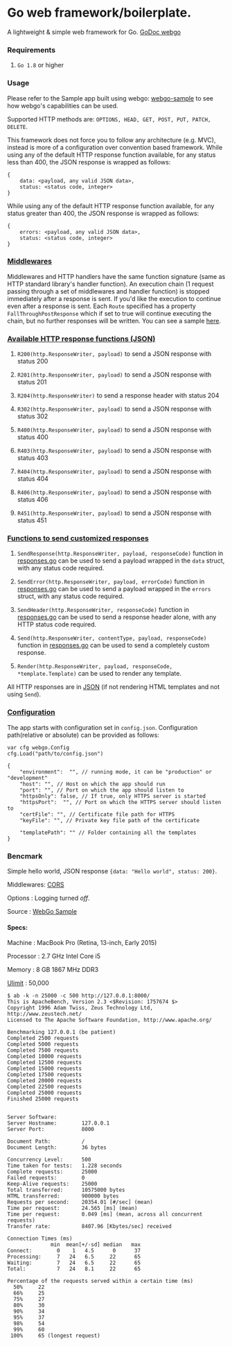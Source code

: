 # Go web framework/boilerplate.

A lightweight & simple web framework for Go.
[GoDoc webgo](https://godoc.org/github.com/bnkamalesh/webgo)


### Requirements

1. `Go 1.8` or higher


### Usage

Please refer to the Sample app built using webgo: [webgo-sample](https://github.com/bnkamalesh/webgo-sample) to see how webgo's capabilities can be used.

Supported HTTP methods are: `OPTIONS, HEAD, GET, POST, PUT, PATCH, DELETE`.

This framework does not force you to follow any architecture (e.g. MVC), instead is more of a configuration over convention based framework. While using any of the default HTTP response function available, for any status less than 400, the JSON response is wrapped as follows:

```
{
	data: <payload, any valid JSON data>,
	status: <status code, integer>
}
```

While using any of the default HTTP response function available, for any status greater than 400, the JSON response is wrapped as follows:

```
{
	errors: <payload, any valid JSON data>,
	status: <status code, integer>
}
```

### [Middlewares](https://github.com/bnkamalesh/webgo/blob/master/middlewares.go)

Middlewares and HTTP handlers have the same function signature (same as HTTP standard library's handler function). An execution chain (1 request passing through a set of middlewares and handler function) is stopped immediately after a response is sent. If you'd like the execution to continue even after a response is sent. Each `Route` specified has a property `FallThroughPostResponse` which if set to true will continue executing the chain, but no further responses will be written. You can see a sample [here](https://github.com/bnkamalesh/webgo-sample/blob/master/routes.go).
	
### [Available HTTP response functions (JSON)](https://github.com/bnkamalesh/webgo/blob/master/responses.go)

1. `R200(http.ResponseWriter, payload)` to send a JSON response with status 200

2. `R201(http.ResponseWriter, payload)` to send a JSON response with status 201

3. `R204(http.ResponseWriter)` to send a response header with status 204

4. `R302(http.ResponseWriter, payload)` to send a JSON response with status 302

5. `R400(http.ResponseWriter, payload)` to send a JSON response with status 400

6. `R403(http.ResponseWriter, payload)` to send a JSON response with status 403

7. `R404(http.ResponseWriter, payload)` to send a JSON response with status 404

7. `R406(http.ResponseWriter, payload)` to send a JSON response with status 406

8. `R451(http.ResponseWriter, payload)` to send a JSON response with status 451


### [Functions to send customized responses](https://github.com/bnkamalesh/webgo/blob/master/responses.go)

1. `SendResponse(http.ResponseWriter, payload, responseCode)` function in [responses.go](https://github.com/bnkamalesh/webgo/blob/master/responses.go) can be used to send a payload wrapped in the `data` struct, with any status code required. 

2. `SendError(http.ResponseWriter, payload, errorCode)` function in [responses.go](https://github.com/bnkamalesh/webgo/blob/master/responses.go) can be used to send a payload wrapped in the `errors` struct, with any status code required. 

3. `SendHeader(http.ResponseWriter, responseCode)` function in [responses.go](https://github.com/bnkamalesh/webgo/blob/master/responses.go) can be used to send a response header alone, with any HTTP status code required.

4. `Send(http.ResponseWriter, contentType, payload, responseCode)` function in [responses.go](https://github.com/bnkamalesh/webgo/blob/master/responses.go) can be used to send a completely custom response.

5. `Render(http.ResponseWriter, payload, responseCode, *template.Template)` can be used to render any template.

All HTTP responses are in [JSON](https://en.wikipedia.org/wiki/JSON) (if not rendering HTML templates and not using `Send`).


### [Configuration](https://github.com/bnkamalesh/webgo-sample/blob/master/config.json)

The app starts with configuration set in `config.json`. Configuration path(relative or absolute) can be provided as follows:

```
var cfg webgo.Config
cfg.Load("path/to/config.json")
```

```
{
	"environment":  "", // running mode, it can be "production" or "development"
	"host": "", // Host on which the app should run
	"port": "", // Port on which the app should listen to
	"httpsOnly": false, // If true, only HTTPS server is started
	"httpsPort":  "", // Port on which the HTTPS server should listen to
	"certFile": "", // Certificate file path for HTTPS
	"keyFile": "", // Private key file path of the certificate

	"templatePath": "" // Folder containing all the templates
}
```

### Bencmark

Simple hello world, JSON response `{data: "Hello world", status: 200}`.

Middlewares: [CORS](https://github.com/bnkamalesh/webgo/blob/master/middlewares.go)

Options    : Logging turned *off*.

Source     : [WebGo Sample](https://github.com/bnkamalesh/webgo-sample)

#### Specs: 

Machine   : MacBook Pro (Retina, 13-inch, Early 2015)

Processor : 2.7 GHz Intel Core i5

Memory    : 8 GB 1867 MHz DDR3

[Ulimit](http://wiki.linuxquestions.org/wiki/Ulimit)    : 50,000

```
$ ab -k -n 25000 -c 500 http://127.0.0.1:8000/
This is ApacheBench, Version 2.3 <$Revision: 1757674 $>
Copyright 1996 Adam Twiss, Zeus Technology Ltd, http://www.zeustech.net/
Licensed to The Apache Software Foundation, http://www.apache.org/

Benchmarking 127.0.0.1 (be patient)
Completed 2500 requests
Completed 5000 requests
Completed 7500 requests
Completed 10000 requests
Completed 12500 requests
Completed 15000 requests
Completed 17500 requests
Completed 20000 requests
Completed 22500 requests
Completed 25000 requests
Finished 25000 requests


Server Software:        
Server Hostname:        127.0.0.1
Server Port:            8000

Document Path:          /
Document Length:        36 bytes

Concurrency Level:      500
Time taken for tests:   1.228 seconds
Complete requests:      25000
Failed requests:        0
Keep-Alive requests:    25000
Total transferred:      10575000 bytes
HTML transferred:       900000 bytes
Requests per second:    20354.01 [#/sec] (mean)
Time per request:       24.565 [ms] (mean)
Time per request:       0.049 [ms] (mean, across all concurrent requests)
Transfer rate:          8407.96 [Kbytes/sec] received

Connection Times (ms)
              min  mean[+/-sd] median   max
Connect:        0    1   4.5      0      37
Processing:     7   24   6.5     22      65
Waiting:        7   24   6.5     22      65
Total:          7   24   8.1     22      65

Percentage of the requests served within a certain time (ms)
  50%     22
  66%     25
  75%     27
  80%     30
  90%     34
  95%     37
  98%     54
  99%     60
 100%     65 (longest request)
 ```

